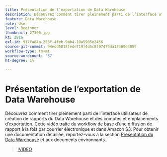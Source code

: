 ```yaml
---
title: Présentation de l’exportation de Data Warehouse
description: Découvrez comment tirer pleinement parti de l’interface utilisateur de création de rapports du Data Warehouse et des comptes et emplacements d’exportation. Cette vidéo traite du workflow de base d’une diffusion de rapport à la fois par courrier électronique et dans Amazon S3.
feature: Data Warehouse
role: User
level: Beginner
thumbnail: 27306.jpg
kt: 2916
exl-id: 917fa84a-256f-4feb-9ab4-10a5905e2456
source-git-commit: 94edd5018fede719f4d5c8f07479da15469e4859
workflow-type: tm+mt
source-wordcount: '87'
ht-degree: 1%

---
```


# Présentation de l’exportation de Data Warehouse

Découvrez comment tirer pleinement parti de l’interface utilisateur de création de rapports du Data Warehouse et des comptes et emplacements d’exportation. Cette vidéo traite du workflow de base d’une diffusion de rapport à la fois par courrier électronique et dans Amazon S3. Pour obtenir une documentation détaillée, reportez-vous à la section [Présentation du Data Warehouse](https://experienceleague.adobe.com/docs/analytics/export/data-warehouse/data-warehouse.html?lang=fr) et aux documents environnants.

>[!VIDEO](https://video.tv.adobe.com/v/27306/?quality=12&learn=on)
